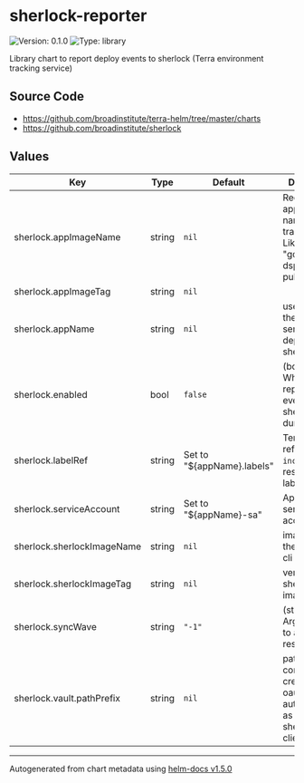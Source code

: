 # sherlock-reporter

![Version: 0.1.0](https://img.shields.io/badge/Version-0.1.0-informational?style=flat-square) ![Type: library](https://img.shields.io/badge/Type-library-informational?style=flat-square)

Library chart to report deploy events to sherlock (Terra environment tracking service)

## Source Code

* <https://github.com/broadinstitute/terra-helm/tree/master/charts>
* <https://github.com/broadinstitute/sherlock>

## Values

| Key | Type | Default | Description |
|-----|------|---------|-------------|
| sherlock.appImageName | string | `nil` | Required full app image name, without trailing tag Like "gcr.io/broad-dsp-gcr-public/rawls" |
| sherlock.appImageTag | string | `nil` |  |
| sherlock.appName | string | `nil` | used to report the name of service being deployed to sherlock |
| sherlock.enabled | bool | `false` | (bool) Whether to report deploy event to sherlock during sync |
| sherlock.labelRef | string | Set to "${appName}.labels" | Template reference to `include` in resource labels |
| sherlock.serviceAccount | string | Set to "${appName}-sa" | App's k8s service account |
| sherlock.sherlockImageName | string | `nil` | image repo for the sherlock cli |
| sherlock.sherlockImageTag | string | `nil` | version of the sherlock cli image to use |
| sherlock.syncWave | string | `"-1"` | (string) ArgoCD wave to apply these resources in |
| sherlock.vault.pathPrefix | string | `nil` | path in vault containing credentials for oauth authentication as the sherlock-client SA |

----------------------------------------------
Autogenerated from chart metadata using [helm-docs v1.5.0](https://github.com/norwoodj/helm-docs/releases/v1.5.0)
